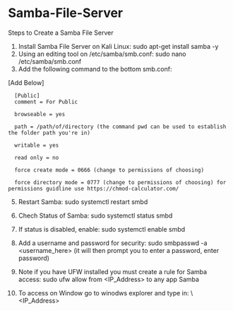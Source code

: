 # Samba-File-Server

Steps to Create a Samba File Server 

1. Install Samba File Server on Kali Linux: sudo apt-get install samba -y
2. Using an editing tool on /etc/samba/smb.conf: sudo nano /etc/samba/smb.conf
3. Add the following command to the bottom smb.conf:
 
  [Add Below]
      
      [Public]
      comment = For Public
      
      browseable = yes
      
      path = /path/of/directory (the command pwd can be used to establish the folder path you're in) 
      
      writable = yes
      
      read only = no
      
      force create mode = 0666 (change to permissions of choosing)
      
      force directory mode = 0777 (change to permissions of choosing) for permissions guidline use https://chmod-calculator.com/ 

5. Restart Samba: sudo systemctl restart smbd

6. Chech Status of Samba: sudo systemctl status smbd

7. If status is disabled, enable: sudo systemctl enable smbd

8. Add a username and password for security: sudo smbpasswd -a <username_here> (it will then prompt you to enter a password, enter password)

9. Note if you have UFW installed you must create a rule for Samba access: sudo ufw allow from <IP_Address> to any app Samba

10. To access on Window go to winodws explorer and type in: \\<IP_Address>
